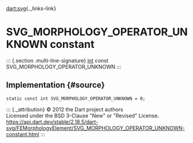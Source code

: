 [dart:svg](../../dart-svg/dart-svg-library){._links-link}

SVG\_MORPHOLOGY\_OPERATOR\_UNKNOWN constant
===========================================

::: {.section .multi-line-signature}
[int](../../dart-core/int-class) const
SVG\_MORPHOLOGY\_OPERATOR\_UNKNOWN
:::

Implementation {#source}
--------------

``` {.language-dart data-language="dart"}
static const int SVG_MORPHOLOGY_OPERATOR_UNKNOWN = 0;
```

::: {._attribution}
© 2012 the Dart project authors\
Licensed under the BSD 3-Clause \"New\" or \"Revised\" License.\
<https://api.dart.dev/stable/2.18.5/dart-svg/FEMorphologyElement/SVG_MORPHOLOGY_OPERATOR_UNKNOWN-constant.html>
:::
